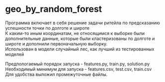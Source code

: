 # geo_by_random_forest

Программа включает в себя решение задачи ритейла по предсказанию успешности точки по долготе и широте  
К каким-то иным координатам, не относящимся к выборке были дополнительные данные, которые были кластеризованы по долготе и широте и дополнили первоначальную выборку.  
Использован в модели случайный лес, как лучший из тестированных моделей  

Предпологаемый порядок запуска - features.py, train.py, solution.py  
Необходимый минимум для запуска - features.csv, test.csv, train.csv  
Для удобства выложил промежуточные файлы.  
